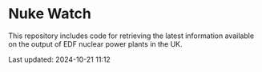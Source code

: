 # Nuke Watch

This repository includes code for retrieving the latest information available on the output of EDF nuclear power plants in the UK.

Last updated: 2024-10-21 11:12